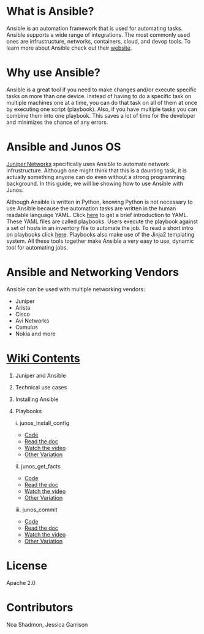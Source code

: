 # What is Ansible?
Ansible is an automation framework that is used for automating tasks. Ansible supports a wide range of integrations. The most commonly used ones are infrustructure, networks, containers, cloud, and devop tools. To learn more about Ansible check out their [website](https://ansible.com). 

# Why use Ansible?
Ansible is a great tool if you need to make changes and/or execute specific tasks on more than one device. Instead of having to do a specific task on multiple machines one at a time, you can do that task on all of them at once by executing one script (playbook). Also, if you have multiple tasks you can combine them into one playbook. This saves a lot of time for the developer and minimizes the chance of any errors. 

# Ansible and Junos OS
[Juniper Networks](http://www.juniper.net/us/en/) specifically uses Ansible to automate network infrustructure. Although one might think that this is a daunting task, it is actually something anyone can do even without a strong programming background. In this guide, we will be showing how to use Ansible with Junos. 

Although Ansible is written in Python, knowing Python is not necessary to use Ansible because the automation tasks are written in the human readable language YAML. Click [here](../master/resources/yaml.pdf) to get a brief introduction to YAML. These YAML files are called playbooks. Users execute the playbook against a set of hosts in an inventory file to automate the job. To read a short intro on playbooks click [here](../master/resources/playbooks.pdf). Playbooks also make use of the Jinja2 templating system. All these tools together make Ansible a very easy to use, dynamic tool for automating jobs.  

# Ansible and Networking Vendors
Ansible can be used with multiple networking vendors: 
* Juniper
* Arista
* Cisco
* Avi Networks
* Cumulus
* Nokia and more

# [Wiki Contents](https://github.com/Juniper/ansible-junos-examples/wiki)
1. Juniper and Ansible
2. Technical use cases
3. Installing Ansible
4. Playbooks

    i. junos_install_config 
     * [Code](https://github.com/Juniper/ansible-junos-examples/blob/master/library/junos_install_config.yaml)
     * [Read the doc](https://github.com/Juniper/ansible-junos-examples/wiki/junos_install_config)
     * [Watch the video](https://www.youtube.com/watch?v=gHFyhr3imIc)
     * [Other Variation](https://github.com/ksator/ansible-training-for-junos-automation/blob/master/junos_install_conf/pb.yml)
     
    ii. junos_get_facts   
      * [Code](https://github.com/Juniper/ansible-junos-examples/blob/master/library/junos_get_facts.yaml)
      * [Read the doc](https://github.com/Juniper/ansible-junos-examples/wiki/junos_get_facts)
      * [Watch the video](https://www.youtube.com/watch?v=KDPTs_9qd8o) 
      * [Other Variation](https://github.com/ksator/ansible-training-for-junos-automation/tree/master/junos_get_facts/pb.yaml)
      
    iii. junos_commit    
      * [Code](https://github.com/Juniper/ansible-junos-examples/blob/master/library/junos_commit.yaml)
      * [Read the doc](https://github.com/Juniper/ansible-junos-examples/wiki/junos_commit)
      * [Watch the video](https://www.youtube.com/watch?v=M4qSlrb3-zU)
      * [Other Variation](https://github.com/ksator/ansible-training-for-junos-automation/blob/master/junos_commit/pb.yml)

# License
Apache 2.0

# Contributors
Noa Shadmon, Jessica Garrison


